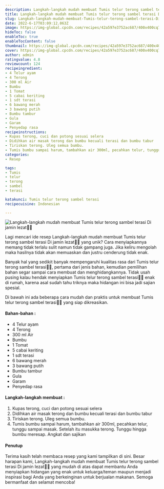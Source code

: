 ```yaml
---
description: Langkah-langkah mudah membuat Tumis telur terong sambel terasi Di jamin lezat"
title: Langkah-langkah mudah membuat Tumis telur terong sambel terasi Di jamin lezat
slug: Langkah-langkah-mudah-membuat-Tumis-telur-terong-sambel-terasi-Di-jamin-lezat
date: 2022-6-17T03:09:12.063Z
image: https://img-global.cpcdn.com/recipes/42a597e3752ac687/400x400cq70/photo.jpg
hideToc: false
enableToc: true
enableTocContent: false
thumbnail: https://img-global.cpcdn.com/recipes/42a597e3752ac687/400x400cq70/photo.jpg
cover: https://img-global.cpcdn.com/recipes/42a597e3752ac687/400x400cq70/photo.jpg
author: admin
ratingvalue: 4.8
reviewcount: 124
recipeingredient:
- 4 Telur ayam
- 4 Terong
- 300 ml Air
- Bumbu
- 1 Tomat
- 5 cabai keriting
- 1 sdt terasi
- 6 bawang merah
- 3 bawang putih
- Bumbu tambur
- Gula
- Garam
- Penyedap rasa
recipeinstructions:
- Kupas terong, cuci dan potong sesuai selera
- Didihkan air masak terong dan bumbu kecuali terasi dan bumbu tabur
- Tiriskan terong. Uleg semua bumbu.
- Tumis bumbu sampai harum, tambahkan air 300ml, pecahkan telur, tunggu sampai masak. Setelah itu masukka terong. Tunggu hingga bumbu meresap. Angkat dan sajikan
categories:
- Resep

tags:
- Tumis
- telur
- terong
- sambel
- terasi

katakunci: Tumis telur terong sambel terasi
recipecuisine: Indonesian

---
```


![Langkah-langkah mudah membuat Tumis telur terong sambel terasi Di jamin lezat👩‍🍳](https://img-global.cpcdn.com/recipes/42a597e3752ac687/400x400cq70/photo.jpg)

Lagi mencari ide resep Langkah-langkah mudah membuat Tumis telur terong sambel terasi Di jamin lezat👩‍🍳 yang unik? Cara menyiapkannya memang tidak terlalu sulit namun tidak gampang juga. Jika keliru mengolah maka hasilnya tidak akan memuaskan dan justru cenderung tidak enak.

Banyak hal yang sedikit banyak mempengaruhi kualitas rasa dari Tumis telur terong sambel terasi👩‍🍳, pertama dari jenis bahan, kemudian pemilihan bahan segar sampai cara membuat dan menghidangkannya. Tidak usah pusing kalau hendak menyiapkan Tumis telur terong sambel terasi👩‍🍳 enak di rumah, karena asal sudah tahu triknya maka hidangan ini bisa jadi sajian spesial.

Di bawah ini ada beberapa cara mudah dan praktis untuk membuat Tumis telur terong sambel terasi👩‍🍳 yang siap dikreasikan.

<!--inarticleads1-->

#### Bahan-bahan :

- 4 Telur ayam
- 4 Terong
- 300 ml Air
- Bumbu
- 1 Tomat
- 5 cabai keriting
- 1 sdt terasi
- 6 bawang merah
- 3 bawang putih
- Bumbu tambur
- Gula
- Garam
- Penyedap rasa

<!--inarticleads2-->

#### Langkah-langkah membuat :

1. Kupas terong, cuci dan potong sesuai selera
1. Didihkan air masak terong dan bumbu kecuali terasi dan bumbu tabur
1. Tiriskan terong. Uleg semua bumbu.
1. Tumis bumbu sampai harum, tambahkan air 300ml, pecahkan telur, tunggu sampai masak. Setelah itu masukka terong. Tunggu hingga bumbu meresap. Angkat dan sajikan

#### Penutup

Terima kasih telah membaca resep yang kami tampilkan di sini. Besar harapan kami, Langkah-langkah mudah membuat Tumis telur terong sambel terasi Di jamin lezat👩‍🍳 yang mudah di atas dapat membantu Anda menyiapkan hidangan yang enak untuk keluarga/teman maupun menjadi inspirasi bagi Anda yang berkeinginan untuk berjualan makanan. Semoga bermanfaat dan selamat mencoba!
